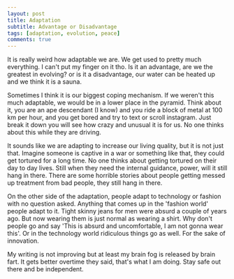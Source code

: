 ```yaml
---
layout: post
title: Adaptation
subtitle: Advantage or Disadvantage
tags: [adaptation, evolution, peace]
comments: true
---
```


It is really weird how adaptable we are. We get used to pretty much everything. I can't put my finger on it tho. Is it an advantage, are we the greatest in evolving? or is it a disadvantage, our water can be heated up and we think it is a sauna.

Sometimes I think it is our biggest coping mechanism. If we weren't this much adaptable, we would be in a lower place in the pyramid. Think about it, you are an ape descendant (I know) and you ride a block of metal at 100 km per hour, and you get bored and try to text or scroll instagram. Just break it down you will see how crazy and unusual it is for us. No one thinks about this while they are driving.

It sounds like we are adapting to increase our living quality, but it is not just that. Imagine someone is captive in a war or something like that, they could get tortured for a long time. No one thinks about getting tortured on their day to day lives. Still when they need the internal guidance, power, will it still hang in there. There are some horrible stories about people getting messed up treatment from bad people, they still hang in there.

On the other side of the adaptation, people adapt to technology or fashion with no question asked. Anything that comes up in the 'fashion world' people adapt to it. Tight skinny jeans for men were absurd a couple of years ago. But now wearing them is just normal as wearing a shirt. Why don't people go and say 'This is absurd and uncomfortable, I am not gonna wear this'. Or in the technology world ridiculous things go as well. For the sake of innovation.

My writing is not improving but at least my brain fog is released by brain fart. It gets better overtime they said, that's what I am doing. Stay safe out there and be independent.

